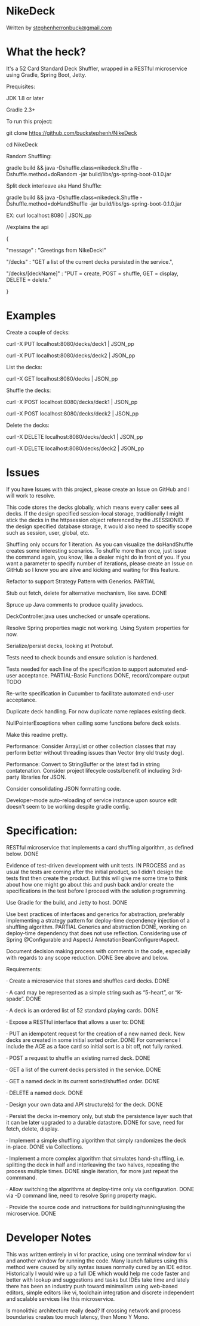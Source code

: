 # NikeDeck 

Written by stephenherronbuck@gmail.com

# What the heck?

It's a 52 Card Standard Deck Shuffler, wrapped in a RESTful microservice using Gradle, Spring Boot, Jetty.

Prequisites:

JDK 1.8 or later

Gradle 2.3+

To run this project:

git clone https://github.com/buckstephenh/NikeDeck

cd NikeDeck

Random Shuffling:

gradle build && java -Dshuffle.class=nikedeck.Shuffle -Dshuffle.method=doRandom -jar build/libs/gs-spring-boot-0.1.0.jar

Split deck interleave aka Hand Shuffle:

gradle build && java -Dshuffle.class=nikedeck.Shuffle -Dshuffle.method=doHandShuffle -jar build/libs/gs-spring-boot-0.1.0.jar

EX: curl localhost:8080 | JSON_pp 

 //explains the api

{

   "message" : "Greetings from NikeDeck!"

   "/decks" : "GET a list of the current decks persisted in the service.",

   "/decks/[deckName]" : "PUT = create, POST = shuffle, GET = display, DELETE = delete."

}

# Examples

Create a couple of decks:

curl -X PUT localhost:8080/decks/deck1 | JSON_pp

curl -X PUT localhost:8080/decks/deck2 | JSON_pp


List the decks:

curl -X GET localhost:8080/decks | JSON_pp


Shuffle the decks:

curl -X POST localhost:8080/decks/deck1 | JSON_pp

curl -X POST localhost:8080/decks/deck2 | JSON_pp


Delete the decks:

curl -X DELETE localhost:8080/decks/deck1 | JSON_pp

curl -X DELETE localhost:8080/decks/deck2 | JSON_pp


# Issues

If you have Issues with this project, please create an Issue on GitHub and I will work to resolve.

This code stores the decks globally, which means every caller sees all decks.  If the design specified session-local storage, traditionally I might stick the decks in the httpsession object referenced by the JSESSIONID.  If the design specified database storage, it would also need to specifiy scope such as session, user, global, etc. 

Shuffling only occurs for 1 iteration.  As you can visualize the doHandShuffle creates some interesting scenarios.  To shuffle more than once, just issue the command again, you know, like a dealer might do in front of you.  If you want a parameter to specify number of iterations, please create an Issue on GitHub so I know you are alive and kicking and waiting for this feature.

Refactor to support Strategy Pattern with Generics.  PARTIAL

Stub out fetch, delete for alternative mechanism, like save. DONE

Spruce up Java comments to produce quality javadocs.

DeckController.java uses unchecked or unsafe operations.

Resolve Spring properties magic not working.  Using System properties for now.

Serialize/persist decks, looking at Protobuf.

Tests need to check bounds and ensure solution is hardened.

Tests needed for each line of the specification to support automated end-user acceptance. PARTIAL-Basic Functions DONE, record/compare output TODO

Re-write specification in Cucumber to facilitate automated end-user acceptance.

Duplicate deck handling.  For now duplicate name replaces existing deck.

NullPointerExceptions when calling some functions before deck exists.

Make this readme pretty.

Performance: Consider ArrayList or other collection classes that may perform better without threading issues than Vector (my old trusty dog).

Performance:  Convert to StringBuffer or the latest fad in string contatenation. 
Consider project lifecycle costs/benefit of including 3rd-party libraries for JSON.

Consider consolidating JSON formatting code.

Developer-mode auto-reloading of service instance upon source edit doesn't seem to be working despite gradle config.

# Specification:

RESTful microservice that implements a card shuffling algorithm, as defined below.  DONE

Evidence of test-driven development with unit tests. IN PROCESS and as usual the tests are coming after the initial product, so I didn't design the tests first then create the product.  But this will give me some time to think about how one might go about this and push back and/or create the specifications in the test before I proceed with the solution programming.  

Use Gradle for the build, and Jetty to host.  DONE

Use best practices of interfaces and generics for abstraction, preferably implementing a strategy pattern for deploy-time dependency injection of a shuffling algorithm. PARTIAL Generics and abstraction DONE, working on deploy-time dependency that does not use reflection.  Considering use of Spring @Configurable and AspectJ AnnotationBeanConfigurerAspect.

Document decision making process with comments in the code, especially with regards to any scope reduction. DONE See above and below.
 
Requirements:

·         Create a microservice that stores and shuffles card decks. DONE

·         A card may be represented as a simple string such as “5-heart”, or “K-spade”. DONE

·         A deck is an ordered list of 52 standard playing cards. DONE

·         Expose a RESTful interface that allows a user to: DONE

·         PUT an idempotent request for the creation of a new named deck.  New decks are created in some initial sorted order. DONE For convenience I include the ACE as a face card so initial sort is a bit off, not fully ranked.

·         POST a request to shuffle an existing named deck. DONE

·         GET a list of the current decks persisted in the service. DONE

·         GET a named deck in its current sorted/shuffled order. DONE

·         DELETE a named deck. DONE

·         Design your own data and API structure(s) for the deck. DONE

·         Persist the decks in-memory only, but stub the persistence layer such that it can be later upgraded to a durable datastore. DONE for save, need for fetch, delete, display.

·         Implement a simple shuffling algorithm that simply randomizes the deck in-place. DONE via Collections.

·         Implement a more complex algorithm that simulates hand-shuffling, i.e. splitting the deck in half and interleaving the two halves, repeating the process multiple times. DONE single iteration, for more just repeat the commmand.

·         Allow switching the algorithms at deploy-time only via configuration. DONE via -D command line, need to resolve Spring property magic.

·         Provide the source code and instructions for building/running/using the microservice. DONE

# Developer Notes

This was written entirely in vi for practice, using one terminal window for vi and another window for running the code.  Many launch failures using this method were caused by silly syntax issues normally cured by an IDE editor.  Historically I would wire up a full IDE which would help me code faster and better with lookup and suggestions and tasks but IDEs take time and lately there has been an industry push toward minimalism using web-based editors, simple editors like vi, toolchain integration and discrete independent and scalable services like this microservice.  

Is monolithic architecture really dead?  If crossing network and process boundaries creates too much latency, then Mono Y Mono. 


